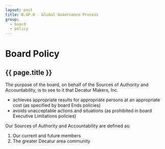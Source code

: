 ```yaml
---
layout: post
title: B.GP.0 - Global Governance Process
group:
  - board
  - policy
---
```


# Board Policy
## {{ page.title }}

The purpose of the board, on behalf of the Sources of Authority and Accountability, is to see to it that Decatur Makers, Inc.

* achieves appropriate results for appropriate persons at an appropriate cost (as specified by board Ends policies)
* avoids unacceptable actions and situations (as prohibited in board Executive Limitations policies)

Our Sources of Authority and Accountability are defined as:

1. Our current and future members
2. The greater Decatur area community


